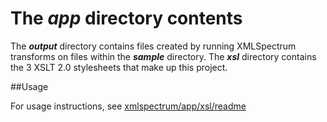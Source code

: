 The *app* directory contents=======The **_output_** directory contains files created by running XMLSpectrum transforms on files within the **_sample_** directory. The **_xsl_** directory contains the 3 XSLT 2.0 stylesheets that make up this project.##UsageFor usage instructions, see [xmlspectrum/app/xsl/readme](app/xsl/readme.md)